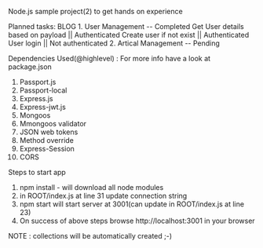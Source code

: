 Node.js sample project(2) to get hands on experience 

Planned tasks: BLOG
    1. User Management -- Completed
        Get User details based on payload || Authenticated
        Create user if not exist || Authenticated
        User login || Not authenticated
    2. Artical Management -- Pending

Dependencies Used(@highlevel) : For more info have a look at package.json
1. Passport.js
2. Passport-local
3. Express.js
4. Express-jwt.js
5. Mongoos
6. Mmongoos validator
7. JSON web tokens
8. Method override
9. Express-Session
10. CORS

Steps to start app
1. npm install - will download all node modules
2. in ROOT/index.js at line 31 update connection string 
3. npm start will start server at 3001(can update in ROOT/index.js at line 23)
4. On success of above steps browse http://localhost:3001 in your browser

NOTE : collections will be automatically created ;-)
